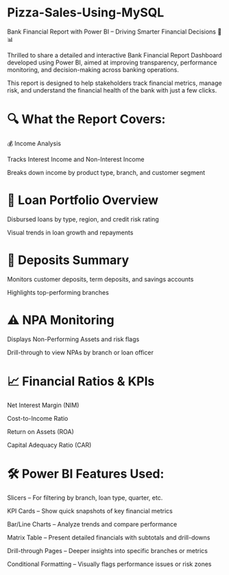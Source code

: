 # Pizza-Sales-Using-MySQL
Bank Financial Report with Power BI – Driving Smarter Financial Decisions 🏦📊

Thrilled to share a detailed and interactive Bank Financial Report Dashboard developed using Power BI, aimed at improving transparency, performance monitoring, and decision-making across banking operations.

This report is designed to help stakeholders track financial metrics, manage risk, and understand the financial health of the bank with just a few clicks.

# 🔍 What the Report Covers:
💰 Income Analysis

Tracks Interest Income and Non-Interest Income

Breaks down income by product type, branch, and customer segment

# 🏦 Loan Portfolio Overview

Disbursed loans by type, region, and credit risk rating

Visual trends in loan growth and repayments

# 🧾 Deposits Summary

Monitors customer deposits, term deposits, and savings accounts

Highlights top-performing branches

# ⚠️ NPA Monitoring

Displays Non-Performing Assets and risk flags

Drill-through to view NPAs by branch or loan officer

# 📈 Financial Ratios & KPIs

Net Interest Margin (NIM)

Cost-to-Income Ratio

Return on Assets (ROA)

Capital Adequacy Ratio (CAR)

# 🛠️ Power BI Features Used:
Slicers – For filtering by branch, loan type, quarter, etc.

KPI Cards – Show quick snapshots of key financial metrics

Bar/Line Charts – Analyze trends and compare performance

Matrix Table – Present detailed financials with subtotals and drill-downs

Drill-through Pages – Deeper insights into specific branches or metrics

Conditional Formatting – Visually flags performance issues or risk zones
